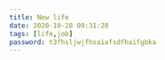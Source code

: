 ```yaml
---
title: New life
date: 2020-10-28 09:31:20
tags: [life,job]
password: t3fhsljwjfhsaiafsdfhaifgbka
---
```


